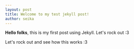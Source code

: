 ```yaml
---
layout: post
title: Welcome to my test jekyll post!
author: seika
---
```

**Hello folks**, this is my first post using Jekyll. Let's rock out :3

Let's rock out and see how this works :3